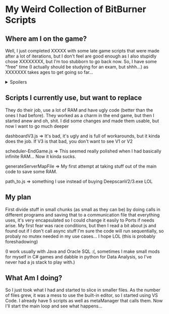 # My Weird Collection of BitBurner Scripts

## Where am I on the game?

Well, I just completed XXXXX with some late game scripts that were made after a lot of iterations, but I don't feel are good enough as I also stupidly chose XXXXXXXX, but I'm too stubborn to go back now. So, I have some "free" time (I actually should be studying for an exam, but shhh...) as XXXXXXX takes ages to get going so far...

<details>
  <summary>Spoilers</summary>

  ```
Well, I just completed the first node some late game scripts that were made after a lot of iterations,
but I don't feel are good enough I also stupidly chose Node 9 - Hacktocracy, but I'm too stubborn
to go back now. So, I have some "free" time (I actually should be studying for an exam, but shhh...)
as this node takes ages to get going so far...
  ```
</details>


## Scripts I currently use, but want to replace

They do their job, use a lot of RAM and have ugly code (better than the ones I had before). They worked as a charm in the end game, but then I started anew and oh, shit. I did some changes and made them usable, but now I want to go much deeper

dashboardV3.js => It's bad, it's ugly and is full of workarounds, but it kinda does the job. If V3 is that bad, you don't want to see V1 or V2

scheduler-EndGame.js => This seemed really polished when I had basically infinite RAM... Now it kinda sucks.

generateServerMapFile => My first attempt at taking stuff out of the main code to save some RAM.

path_to.js => something I use instead of buying DeepscanV2/3.exe LOL

## My plan

First divide stuff in small chunks (as small as they can be) by doing calls in different programs and saving that to a communication file that everything uses, it's very encapsulated so I could change it easily to Ports if needs arise. My first fear was race conditions, but then I read a bit about js and found out if I don't call async stuff I'm sure the code will run sequentially, so probaly no mutex needed in my use cases... I hope LOL (this is probably foreshadowing)

(I work usually with Java and Oracle SQL :(, sometimes I make small mods for myself in C# games and dabble in python for Data Analysis, so I've never had a js stack to play with.)

## What Am I doing?

So I just took what I had and started to slice in smaller files. As the number of files grew, it was a mess to use the built-in editor, so I started using VS Code. I already have 5 scripts as well as metaManager that calls them. Now I'll start the main loop and see what happens...
